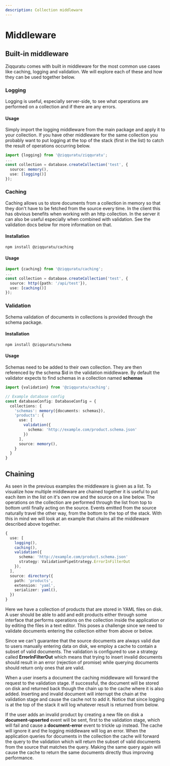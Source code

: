```yaml
---
description: Collection middleware
---
```


# Middleware

## Built-in middleware

Ziqquratu comes with built in middleware for the most common use cases like caching, logging and validation. We will explore each of these and how they can be used together below.

### Logging

Logging is useful, especially server-side, to see what operations are performed on a collection and if there are any errors. 

#### Usage

Simply import the logging middleware from the main package and apply it to your collection. If you have other middleware for the same collection you probably want to put logging at the top of the stack \(first in the list\) to catch the result of operations occurring below.

```typescript
import {logging} from '@ziqquratu/ziqquratu';
...
const collection = database.createCollection('test', {
  source: memory(),
  use: [logging()]
});
```

### Caching

Caching allows us to store documents from a collection in memory so that they don't have to be fetched from the source every time. In the client this has obvious benefits when working with an http collection. In the server it can also be useful especially when combined with validation. See the validation docs below for more information on that.

#### Installation

```text
npm install @ziqquratu/caching
```

#### Usage

```typescript
import {caching} from '@ziqquratu/caching';
...
const collection = database.createCollection('test', {
  source: http({path: '/api/test'}),
  use: [caching()]
});
```

### Validation

Schema validation of documents in collections is provided through the schema package.

#### Installation

```text
npm install @ziqquratu/schema
```

#### Usage

Schemas need to be added to their own collection. They are then referenced by the schema $id in the validation middleware. By default the validator expects to find schemas in a collection named **schemas**

```typescript
import {validation} from '@ziqquratu/caching';

// Example database config
const databaseConfig: DatabaseConfig = {
  collections: {
    'schemas': memory({documents: schemas}),
    'products': {
      use: [
        validation({
          schema: 'http://example.com/product.schema.json'
        })
      ],
      source: memory(),
    }
  }
}
```

## Chaining

As seen in the previous examples the middleware is given as a list. To visualize how multiple middleware are chained together it is useful to put each item in the list on it's own row and the source on a line below. The operations on the collection are performed through the list from top to bottom until finally acting on the source. Events emitted from the source naturally travel the other way, from the bottom to the top of the stack. With this in mind we will look at an example that chains all the middleware described above together.

```typescript
{
  use: [
    logging(),
    caching(),
    validation({
      schema: 'http://example.com/product.schema.json'
      strategy: ValidationPipeStrategy.ErrorInFilterOut
    }),
  ],
  source: directory({
    path: 'products',
    extension: 'yaml',
    serializer: yaml(),
  })
}
```

Here we have a collection of products that are stored in YAML files on disk. A user should be able to add and edit products either through some interface that performs operations on the collection inside the application or by editing the files in a text editor. This poses a challenge since we need to validate documents entering the collection either from above or below.

Since we can't guarantee that the source documents are always valid due to users manually entering data on disk, we employ a cache to contain a subset of valid documents. The validation is configured to use a strategy called **ErrorInFilterOut** which means that trying to insert invalid documents should result in an error \(rejection of promise\) while querying documents should return only ones that are valid.

When a user inserts a document the caching middleware will forward the request to the validation stage. If successful, the document will be stored on disk and returned back though the chain up to the cache where it is also added. Inserting and invalid document will interrupt the chain at the validation stage and cause the cache not to add it. Notice that since logging is at the top of the stack it will log whatever result is returned from below.

If the user adds an invalid product by creating a new file on disk a **document-upserted** event will be sent, first to the validation stage, which will fail and cause a **document-error** event to trickle up instead. The cache will ignore it and the logging middleware will log an error. When the application queries for documents in the collection the cache will forward the query to the validation  which will return the subset of valid documents from the source that matches the query. Making the same query again will cause the cache to return the same documents directly thus improving performance.

